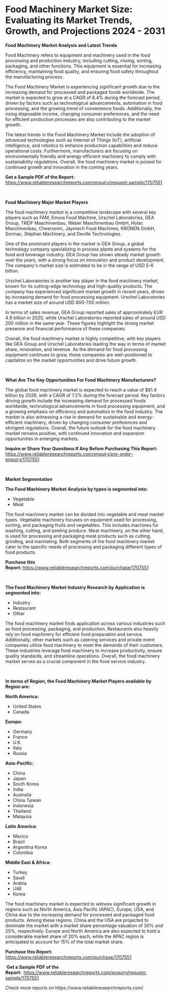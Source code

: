 <p><h1>Food Machinery Market Size: Evaluating its Market Trends, Growth, and Projections 2024 - 2031</h1></p><p><strong>Food Machinery Market Analysis and Latest Trends</strong></p>
<p><p>Food Machinery refers to equipment and machinery used in the food processing and production industry, including cutting, mixing, sorting, packaging, and other functions. This equipment is essential for increasing efficiency, maintaining food quality, and ensuring food safety throughout the manufacturing process.</p><p>The Food Machinery Market is experiencing significant growth due to the increasing demand for processed and packaged foods worldwide. The market is expected to grow at a CAGR of 8.4% during the forecast period, driven by factors such as technological advancements, automation in food processing, and the growing trend of convenience foods. Additionally, the rising disposable income, changing consumer preferences, and the need for efficient production processes are also contributing to the market growth.</p><p>The latest trends in the Food Machinery Market include the adoption of advanced technologies such as Internet of Things (IoT), artificial intelligence, and robotics to enhance production capabilities and reduce operational costs. Furthermore, manufacturers are focusing on environmentally friendly and energy-efficient machinery to comply with sustainability regulations. Overall, the food machinery market is poised for continued growth and innovation in the coming years.</p></p>
<p><strong>Get a Sample PDF of the Report:&nbsp;</strong> <a href="https://www.reliableresearchreports.com/enquiry/request-sample/1707551">https://www.reliableresearchreports.com/enquiry/request-sample/1707551</a></p>
<p>&nbsp;</p>
<p><strong>Food Machinery Major Market Players</strong></p>
<p><p>The food machinery market is a competitive landscape with several key players such as FAM, Emura Food Machine, Urschel Laboratories, GEA Group, TREIF Maschinenbau, Weber Maschinenbau GmbH, Holac Maschinenbau, Cheersonic, Jaymech Food Machines, KRONEN GmbH, Sormac, Stephan Machinery, and Deville Technologies.</p><p>One of the prominent players in the market is GEA Group, a global technology company specializing in process plants and systems for the food and beverage industry. GEA Group has shown steady market growth over the years, with a strong focus on innovation and product development. The company's market size is estimated to be in the range of USD 5-6 billion.</p><p>Urschel Laboratories is another key player in the food machinery market, known for its cutting-edge technology and high-quality products. The company has experienced significant market growth in recent years, driven by increasing demand for food processing equipment. Urschel Laboratories has a market size of around USD 600-700 million.</p><p>In terms of sales revenue, GEA Group reported sales of approximately EUR 4.9 billion in 2020, while Urschel Laboratories reported sales of around USD 200 million in the same year. These figures highlight the strong market presence and financial performance of these companies.</p><p>Overall, the food machinery market is highly competitive, with key players like GEA Group and Urschel Laboratories leading the way in terms of market share, innovation, and revenue. As the demand for food processing equipment continues to grow, these companies are well-positioned to capitalize on the market opportunities and drive future growth.</p></p>
<p>&nbsp;</p>
<p><strong>What Are The Key Opportunities For Food Machinery Manufacturers?</strong></p>
<p><p>The global food machinery market is expected to reach a value of $81.4 billion by 2026, with a CAGR of 7.2% during the forecast period. Key factors driving growth include the increasing demand for processed foods worldwide, technological advancements in food processing equipment, and a growing emphasis on efficiency and automation in the food industry. The market is also witnessing a rise in demand for sustainable and energy-efficient machinery, driven by changing consumer preferences and stringent regulations. Overall, the future outlook for the food machinery market remains positive, with continued innovation and expansion opportunities in emerging markets.</p></p>
<p><strong>Inquire or Share Your Questions If Any Before Purchasing This Report:</strong> <a href="https://www.reliableresearchreports.com/enquiry/pre-order-enquiry/1707551">https://www.reliableresearchreports.com/enquiry/pre-order-enquiry/1707551</a></p>
<p>&nbsp;</p>
<p><strong>Market Segmentation</strong></p>
<p><strong>The Food Machinery Market Analysis by types is segmented into:</strong></p>
<p><ul><li>Vegetable</li><li>Meat</li></ul></p>
<p><p>The food machinery market can be divided into vegetable and meat market types. Vegetable machinery focuses on equipment used for processing, sorting, and packaging fruits and vegetables. This includes machines for washing, cutting, and peeling produce. Meat machinery, on the other hand, is used for processing and packaging meat products such as cutting, grinding, and marinating. Both segments of the food machinery market cater to the specific needs of processing and packaging different types of food products.</p></p>
<p><strong>Purchase this Report:&nbsp;</strong><a href="https://www.reliableresearchreports.com/purchase/1707551">https://www.reliableresearchreports.com/purchase/1707551</a></p>
<p>&nbsp;</p>
<p><strong>The Food Machinery Market Industry Research by Application is segmented into:</strong></p>
<p><ul><li>Industry</li><li>Restaurant</li><li>Other</li></ul></p>
<p><p>The food machinery market finds application across various industries such as food processing, packaging, and production. Restaurants also heavily rely on food machinery for efficient food preparation and service. Additionally, other markets such as catering services and private event companies utilize food machinery to meet the demands of their customers. These industries leverage food machinery to increase productivity, ensure quality standards, and streamline operations. Overall, the food machinery market serves as a crucial component in the food service industry.</p></p>
<p>&nbsp;</p>
<p><strong>In terms of Region, the Food Machinery Market Players available by Region are:</strong></p>
<p>
    <p> <strong> North America: </strong>
        <ul>
            <li>United States</li>
            <li>Canada</li>
        </ul>
        </p> 
    <p> <strong> Europe: </strong>
        <ul>
            <li>Germany</li>
            <li>France</li>
            <li>U.K.</li>
            <li>Italy</li>
            <li>Russia</li>
        </ul>
        </p> 
    <p> <strong> Asia-Pacific: </strong>
        <ul>
            <li>China</li>
            <li>Japan</li>
            <li>South Korea</li>
            <li>India</li>
            <li>Australia</li>
            <li>China Taiwan</li>
            <li>Indonesia</li>
            <li>Thailand</li>
            <li>Malaysia</li>
        </ul>
        </p> 
    <p> <strong> Latin America: </strong>
        <ul>
            <li>Mexico</li>
            <li>Brazil</li>
            <li>Argentina Korea</li>
            <li>Colombia</li>
        </ul>
        </p> 
    <p> <strong> Middle East & Africa: </strong>
        <ul>
            <li>Turkey</li>
            <li>Saudi</li>
            <li>Arabia</li>
            <li>UAE</li>
            <li>Korea</li>
        </ul>
    </p>
    </p>
<p><p>The food machinery market is expected to witness significant growth in regions such as North America, Asia Pacific (APAC), Europe, USA, and China due to the increasing demand for processed and packaged food products. Among these regions, China and the USA are projected to dominate the market with a market share percentage valuation of 30% and 25%, respectively. Europe and North America are also expected to hold a considerable market share of 20% each, while the APAC region is anticipated to account for 15% of the total market share.</p></p>
<p><strong>Purchase this Report: </strong><a href="https://www.reliableresearchreports.com/purchase/1707551">https://www.reliableresearchreports.com/purchase/1707551</a></p>
<p>&nbsp;<strong>Get a Sample PDF of the Report:&nbsp;&nbsp;</strong><a href="https://www.reliableresearchreports.com/enquiry/request-sample/1707551">https://www.reliableresearchreports.com/enquiry/request-sample/1707551</a></p>
<p><strong></strong></p>
<p>Check more reports on https://www.reliableresearchreports.com/</p>
